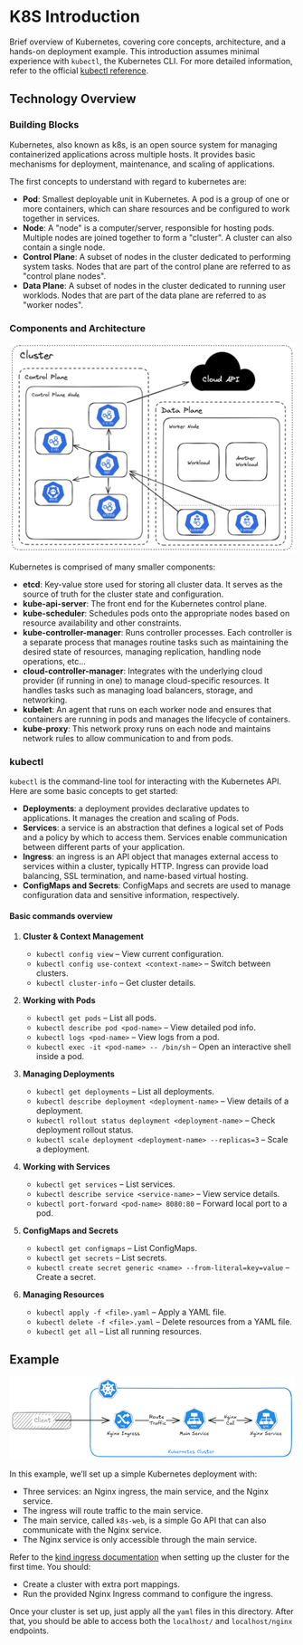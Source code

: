 # K8S Introduction

Brief overview of Kubernetes, covering core concepts, architecture, and a hands-on deployment example. This introduction assumes minimal experience with `kubectl`, the Kubernetes CLI. For more detailed information, refer to the official [kubectl reference](https://kubernetes.io/docs/reference/kubectl/).

## Technology Overview
### Building Blocks

Kubernetes, also known as k8s, is an open source system for managing containerized applications across multiple hosts. It provides basic mechanisms for deployment, maintenance, and scaling of applications.

The first concepts to understand with regard to kubernetes are:

- **Pod**: Smallest deployable unit in Kubernetes. A pod is a group of one or more containers, which can share resources and be configured to work together in services.
- **Node**: A "node" is a computer/server, responsible for hosting pods. Multiple nodes are joined together to form a "cluster". A cluster can also contain a single node.
- **Control Plane**: A subset of nodes in the cluster dedicated to performing system tasks. Nodes that are part of the control plane are referred to as "control plane nodes".
- **Data Plane**: A subset of nodes in the cluster dedicated to running user worklods. Nodes that are part of the data plane are referred to as "worker nodes".

### Components and Architecture

![k8s-architecture](../assets/k8s-architecture.jpg)

Kubernetes is comprised of many smaller components:

- **etcd**: Key-value store used for storing all cluster data. It serves as the source of truth for the cluster state and configuration.
- **kube-api-server**: The front end for the Kubernetes control plane.
- **kube-scheduler**: Schedules pods onto the appropriate nodes based on resource availability and other constraints.
- **kube-controller-manager**: Runs controller processes. Each controller is a separate process that manages routine tasks such as maintaining the desired state of resources, managing replication, handling node operations, etc...
- **cloud-controller-manager**: Integrates with the underlying cloud provider (if running in one) to manage cloud-specific resources. It handles tasks such as managing load balancers, storage, and networking.
- **kubelet**: An agent that runs on each worker node and ensures that containers are running in pods and manages the lifecycle of containers.
- **kube-proxy**: This network proxy runs on each node and maintains network rules to allow communication to and from pods.

### kubectl

`kubectl` is the command-line tool for interacting with the Kubernetes API. Here are some basic concepts to get started:

- **Deployments**: a deployment provides declarative updates to applications. It manages the creation and scaling of Pods.
- **Services**: a service is an abstraction that defines a logical set of Pods and a policy by which to access them. Services enable communication between different parts of your application.
- **Ingress**: an ingress is an API object that manages external access to services within a cluster, typically HTTP. Ingress can provide load balancing, SSL termination, and name-based virtual hosting.
- **ConfigMaps and Secrets**: ConfigMaps and secrets are used to manage configuration data and sensitive information, respectively.

#### Basic commands overview

1. **Cluster & Context Management**  
   - `kubectl config view` – View current configuration.  
   - `kubectl config use-context <context-name>` – Switch between clusters.  
   - `kubectl cluster-info` – Get cluster details.

2. **Working with Pods**  
   - `kubectl get pods` – List all pods.  
   - `kubectl describe pod <pod-name>` – View detailed pod info.  
   - `kubectl logs <pod-name>` – View logs from a pod.  
   - `kubectl exec -it <pod-name> -- /bin/sh` – Open an interactive shell inside a pod.

3. **Managing Deployments**  
   - `kubectl get deployments` – List all deployments.  
   - `kubectl describe deployment <deployment-name>` – View details of a deployment.  
   - `kubectl rollout status deployment <deployment-name>` – Check deployment rollout status.  
   - `kubectl scale deployment <deployment-name> --replicas=3` – Scale a deployment.

4. **Working with Services**  
   - `kubectl get services` – List services.  
   - `kubectl describe service <service-name>` – View service details.  
   - `kubectl port-forward <pod-name> 8080:80` – Forward local port to a pod.

5. **ConfigMaps and Secrets**  
   - `kubectl get configmaps` – List ConfigMaps.  
   - `kubectl get secrets` – List secrets.  
   - `kubectl create secret generic <name> --from-literal=key=value` – Create a secret.

6. **Managing Resources**  
   - `kubectl apply -f <file>.yaml` – Apply a YAML file.  
   - `kubectl delete -f <file>.yaml` – Delete resources from a YAML file.  
   - `kubectl get all` – List all running resources.

## Example

![intro-example-diagram](../assets/intro-example-diagram.png)

In this example, we’ll set up a simple Kubernetes deployment with:

- Three services: an Nginx ingress, the main service, and the Nginx service.
- The ingress will route traffic to the main service.
- The main service, called `k8s-web`, is a simple Go API that can also communicate with the Nginx service.
- The Nginx service is only accessible through the main service.

Refer to the [kind ingress documentation](https://kind.sigs.k8s.io/docs/user/ingress/) when setting up the cluster for the first time. You should:

- Create a cluster with extra port mappings.
- Run the provided Nginx Ingress command to configure the ingress.

Once your cluster is set up, just apply all the `yaml` files in this directory. After that, you should be able to access both the `localhost/` and `localhost/nginx` endpoints.
